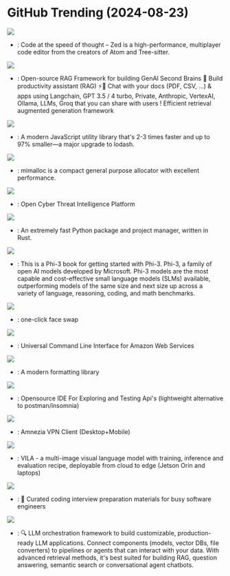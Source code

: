 # GitHub Trending (2024-08-23)

![](https://img.shields.io/badge/Rust-New%20190-green?style=flat-square&logo=appveyor)
- [](https://github.comundefined): Code at the speed of thought – Zed is a high-performance, multiplayer code editor from the creators of Atom and Tree-sitter.

![](https://img.shields.io/badge/Python-New%20250-green?style=flat-square&logo=appveyor)
- [](https://github.comundefined): Open-source RAG Framework for building GenAI Second Brains 🧠 Build productivity assistant (RAG) ⚡️🤖 Chat with your docs (PDF, CSV, ...) & apps using Langchain, GPT 3.5 / 4 turbo, Private, Anthropic, VertexAI, Ollama, LLMs, Groq that you can share with users ! Efficient retrieval augmented generation framework

![](https://img.shields.io/badge/TypeScript-New%20289-green?style=flat-square&logo=appveyor)
- [](https://github.comundefined): A modern JavaScript utility library that's 2-3 times faster and up to 97% smaller—a major upgrade to lodash.

![](https://img.shields.io/badge/C-New%20106-green?style=flat-square&logo=appveyor)
- [](https://github.comundefined): mimalloc is a compact general purpose allocator with excellent performance.

![](https://img.shields.io/badge/TypeScript-New%2078-green?style=flat-square&logo=appveyor)
- [](https://github.comundefined): Open Cyber Threat Intelligence Platform

![](https://img.shields.io/badge/Rust-New%20461-green?style=flat-square&logo=appveyor)
- [](https://github.comundefined): An extremely fast Python package and project manager, written in Rust.

![](https://img.shields.io/badge/Jupyter%20Notebook-New%20187-green?style=flat-square&logo=appveyor)
- [](https://github.comundefined): This is a Phi-3 book for getting started with Phi-3. Phi-3, a family of open AI models developed by Microsoft. Phi-3 models are the most capable and cost-effective small language models (SLMs) available, outperforming models of the same size and next size up across a variety of language, reasoning, coding, and math benchmarks.

![](https://img.shields.io/badge/Python-New%20164-green?style=flat-square&logo=appveyor)
- [](https://github.comundefined): one-click face swap

![](https://img.shields.io/badge/Python-New%202-green?style=flat-square&logo=appveyor)
- [](https://github.comundefined): Universal Command Line Interface for Amazon Web Services

![](https://img.shields.io/badge/C%2B%2B-New%2061-green?style=flat-square&logo=appveyor)
- [](https://github.comundefined): A modern formatting library

![](https://img.shields.io/badge/JavaScript-New%2085-green?style=flat-square&logo=appveyor)
- [](https://github.comundefined): Opensource IDE For Exploring and Testing Api's (lightweight alternative to postman/insomnia)

![](https://img.shields.io/badge/C%2B%2B-New%20107-green?style=flat-square&logo=appveyor)
- [](https://github.comundefined): Amnezia VPN Client (Desktop+Mobile)

![](https://img.shields.io/badge/Python-New%20145-green?style=flat-square&logo=appveyor)
- [](https://github.comundefined): VILA - a multi-image visual language model with training, inference and evaluation recipe, deployable from cloud to edge (Jetson Orin and laptops)

![](https://img.shields.io/badge/TypeScript-New%20105-green?style=flat-square&logo=appveyor)
- [](https://github.comundefined): 💯 Curated coding interview preparation materials for busy software engineers

![](https://img.shields.io/badge/Python-New%2022-green?style=flat-square&logo=appveyor)
- [](https://github.comundefined): 🔍 LLM orchestration framework to build customizable, production-ready LLM applications. Connect components (models, vector DBs, file converters) to pipelines or agents that can interact with your data. With advanced retrieval methods, it's best suited for building RAG, question answering, semantic search or conversational agent chatbots.

